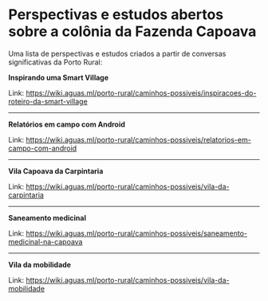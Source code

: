 <!-- TITLE: Escritórios de Projeto da Porto Rural -->
<!-- SUBTITLE: Relatos de possibilidades na Porto Rural -->

# Perspectivas e estudos abertos sobre a colônia da Fazenda Capoava


Uma lista de perspectivas e estudos criados a partir de conversas significativas da Porto Rural:



**Inspirando uma Smart Village**

Link: https://wiki.aguas.ml/porto-rural/caminhos-possiveis/inspiracoes-do-roteiro-da-smart-village


-----

**Relatórios em campo com Android**

Link: https://wiki.aguas.ml/porto-rural/caminhos-possiveis/relatorios-em-campo-com-android


-----

**Vila Capoava da Carpintaria**

Link: https://wiki.aguas.ml/porto-rural/caminhos-possiveis/vila-da-carpintaria


-----


**Saneamento medicinal**

Link: https://wiki.aguas.ml/porto-rural/caminhos-possiveis/saneamento-medicinal-na-capoava


-----

**Vila da mobilidade**

Link: https://wiki.aguas.ml/porto-rural/caminhos-possiveis/vila-da-mobilidade
